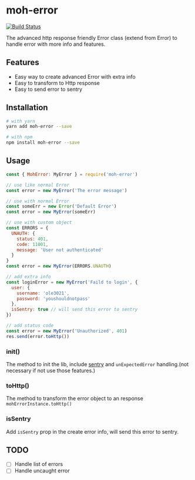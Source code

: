 # moh-error

[![Build Status](https://travis-ci.org/mohjs/moh-errors.svg?branch=master)](https://travis-ci.org/mohjs/moh-errors)

The advanced http response friendly Error class (extend from Error) to handle error with more info and features.

## Features

* Easy way to create advanced Error with extra info
* Easy to transform to Http response
* Easy to send error to sentry

## Installation

```bash
# with yarn
yarn add moh-error --save

# with npm
npm install moh-error --save
```

## Usage

```javascript
const { MohError: MyError } = require('moh-error')

// use like normal Error
const error = new MyError('The error message')

// use with normal Error
const someErr = new Error('Default Error')
const error = new MyError(someErr)

// use with custom object
const ERRORS = {
  UNAUTH: {
    status: 401,
    code: 11001,
    message: 'User not authenticated'
  }
}
const error = new MyError(ERRORS.UNAUTH)

// add extra info
const loginError = new MyError('Faild to login', {
  user: {
    username: 'ole3021',
    password: 'youshouldnotpass'
  },
  isSentry: true // will send this error to sentry
})

// add status code
const error = new MyError('Unauthorized', 401)
res.send(error.toHttp())
```

### init()

The method to init the lib, include [sentry](https://sentry.io/welcome/) and `unExpectedError` handling.(not necessary if not use those features.)

### toHttp()

The method to transform the error object to an response
`mohErrorInstance.toHttp()`

### isSentry

Add `isSentry` prop in the create error info, will send this error to sentry.

## TODO

* [ ] Handle list of errors
* [ ] Handle uncaught error
